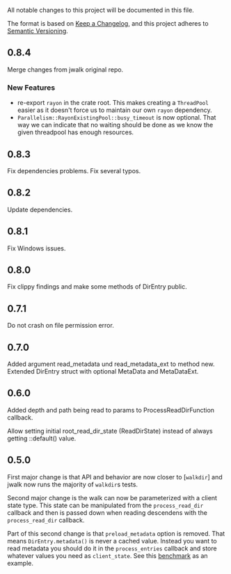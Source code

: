 All notable changes to this project will be documented in this file.

The format is based on [Keep a Changelog](https://keepachangelog.com/en/1.0.0/),
and this project adheres to [Semantic Versioning](https://semver.org/spec/v2.0.0.html).

## 0.8.4

Merge changes from jwalk original repo.

### New Features

 - re-export `rayon` in the crate root.
   This makes creating a `ThreadPool` easier as it doesn't force us to
   maintain our own `rayon` dependency.
 - `Parallelism::RayonExistingPool::busy_timeout` is now optional.
   That way we can indicate that no waiting should be done as we know the
   given threadpool has enough resources.

## 0.8.3

Fix dependencies problems.
Fix several typos.

## 0.8.2

Update dependencies.

## 0.8.1

Fix Windows issues.

## 0.8.0

Fix clippy findings and make some methods of DirEntry public.

## 0.7.1

Do not crash on file permission error.

## 0.7.0

Added argument read_metadata und read_metadata_ext to method new.
Extended DirEntry struct with optional MetaData and MetaDataExt.

## 0.6.0

Added depth and path being read to params to ProcessReadDirFunction callback.

Allow setting initial root_read_dir_state (ReadDirState) instead of always
getting ::default() value.

## 0.5.0

First major change is that API and behavior are now closer to [`walkdir`] and
jwalk now runs the majority of `walkdir`s tests.

Second major change is the walk can now be parameterized with a client state
type. This state can be manipulated from the `process_read_dir` callback and
then is passed down when reading descendens with the `process_read_dir`
callback.

Part of this second change is that `preload_metadata` option is removed. That
means `DirEntry.metadata()` is never a cached value. Instead you want to read
metadata you should do it in the `process_entries` callback and store whatever
values you need as `client_state`. See this [benchmark] as an example.

[benchmark]: https://github.com/jessegrosjean/jwalk/blob/master/benches/walk_benchmark.rs#L45
